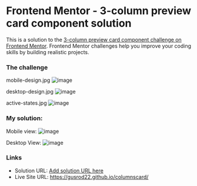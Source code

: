 # Frontend Mentor - 3-column preview card component solution

This is a solution to the [3-column preview card component challenge on Frontend Mentor](https://www.frontendmentor.io/challenges/3column-preview-card-component-pH92eAR2-). Frontend Mentor challenges help you improve your coding skills by building realistic projects. 


### The challenge

mobile-design.jpg
![image](https://user-images.githubusercontent.com/90981527/207486654-3a4d5ae5-8119-43d1-a146-fb779876bcda.png)

desktop-design.jpg
![image](https://user-images.githubusercontent.com/90981527/207486732-4d51d6a2-1efc-48fc-bd13-8f86b08040b4.png)

active-states.jpg
![image](https://user-images.githubusercontent.com/90981527/207486774-98aee9b0-9773-41a4-b106-586faed40b40.png)


###  My solution:

Mobile view: 
![image](https://user-images.githubusercontent.com/90981527/207486936-68735192-7e2d-4501-a85b-68a32999be26.png)

Desktop View: 
![image](https://user-images.githubusercontent.com/90981527/207486980-54b44db5-213b-4d5d-a991-2f279ed9b92a.png)

### Links

- Solution URL: [Add solution URL here](https://your-solution-url.com)
- Live Site URL: https://gusrod22.github.io/columnscard/
